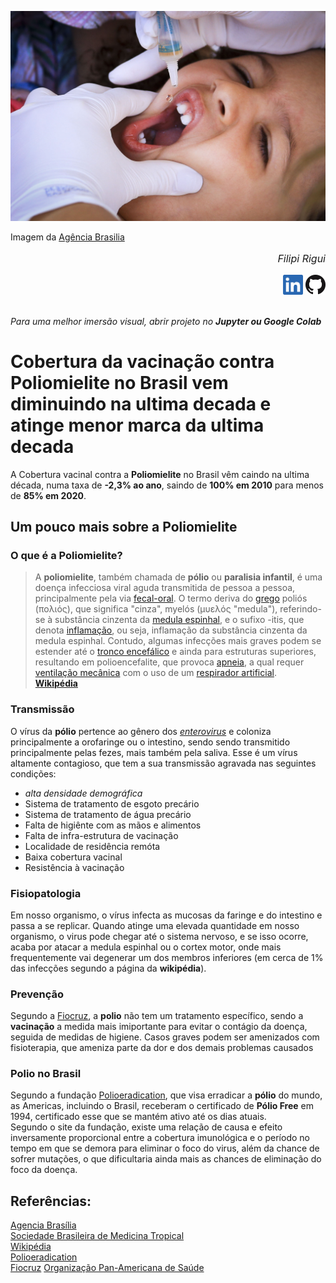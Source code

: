 <a id='home'></a>
<img src="references/img/campanha_de_vacinação.jpg" alt="Garoto tomando vacina"><br>
<p>Imagem da <a href="https://www.agenciabrasilia.df.gov.br/2020/11/08/cobertura-vacinal-de-473-contra-poliomielite-ainda-reflete-baixa/">Agência Brasilia</a></p>
<div style="text-align: right">
    <p style="text-align: right; font-size:16px; font-style: italic">Filipi Rigui</p>
    <a href="https://www.linkedin.com/in/filipirigui/"><img border="0" alt="LinkedIn" src="references/img/in.png" width="32" height="32"></a>   
    <a href="https://github.com/fdrigui"><img border="0" alt="LinkedIn" src="references/img/gh.png" width="32" height="32"></a>
</div><br>
<p><i>Para uma melhor imersão visual, abrir projeto no <b>Jupyter ou Google Colab</b></i></p>

# Cobertura da vacinação contra **Poliomielite** no Brasil vem diminuindo na ultima decada e atinge menor marca da ultima decada
A Cobertura vacinal contra a **Poliomielite** no Brasil  vêm caindo na ultima década, numa taxa de **-2,3% ao ano**, saindo de **100% em 2010** para menos de **85% em 2020**.

## Um pouco mais sobre a **Poliomielite**
### O que é a Poliomielite?
>A **poliomielite**, também chamada de **pólio** ou **paralisia infantil**, é uma doença infecciosa viral aguda transmitida de pessoa a pessoa, principalmente pela via [fecal-oral](https://pt.wikipedia.org/wiki/Rota_fecal-oral). O termo deriva do [grego](https://pt.wikipedia.org/wiki/L%C3%ADngua_grega) poliós (πολιός), que significa "cinza", myelós (µυελός "medula"), referindo-se à substância cinzenta da [medula espinhal](https://pt.wikipedia.org/wiki/Medula_espinhal), e o sufixo -itis, que denota [inflamação](https://pt.wikipedia.org/wiki/Inflama%C3%A7%C3%A3o), ou seja, inflamação da substância cinzenta da medula espinhal. Contudo, algumas infecções mais graves podem se estender até o [tronco encefálico](https://pt.wikipedia.org/wiki/Tronco_encef%C3%A1lico) e ainda para estruturas superiores, resultando em polioencefalite, que provoca [apneia](https://pt.wikipedia.org/wiki/Apneia), a qual requer [ventilação mecânica](https://pt.wikipedia.org/wiki/Ventila%C3%A7%C3%A3o_mec%C3%A2nica) com o uso de um [respirador artificial](https://pt.wikipedia.org/wiki/Respirador).<br>
[**Wikipédia**](https://pt.wikipedia.org/wiki/Poliomielite)

### Transmissão
O vírus da **pólio** pertence ao gênero dos [*enterovirus*](https://pt.wikipedia.org/wiki/Enterovirus) e coloniza principalmente a orofaringe ou o intestino, sendo sendo transmitido principalmente pelas fezes, mais também pela saliva. Esse é um vírus altamente contagioso, que tem a sua transmissão agravada nas seguintes condições:
 - *alta densidade demográfica*
 - Sistema de tratamento de esgoto precário
 - Sistema de tratamento de água precário
 - Falta de higiênte com as mãos e alimentos
 - Falta de infra-estrutura de vacinação
 - Localidade de residência remóta
 - Baixa cobertura vacinal
 - Resistência à vacinação
 
### Fisiopatologia
Em nosso organismo, o vírus infecta as mucosas da faringe e do intestino e passa a se replicar. Quando atinge uma elevada quantidade em nosso organismo, o virus pode chegar até o sistema nervoso, e se isso ocorre, acaba por atacar a medula espinhal ou o cortex motor, onde mais frequentemente vai degenerar um dos membros inferiores (em cerca de 1% das infecções segundo a página da **wikipédia**).

### Prevenção
Segundo a [Fiocruz](http://www.fiocruz.br/biosseguranca/Bis/infantil/poliomielite.htm), a **polio** não tem um tratamento específico, sendo a **vacinação** a medida mais imiportante para evitar o contágio da doença, seguida de medidas de higiene. Casos graves podem ser amenizados com fisioterapia, que ameniza parte da dor e dos demais problemas causados 

### Polio no Brasil
Segundo a fundação [Polioeradication](https://polioeradication.org/polio-today/preparing-for-a-polio-free-world/certification/), que visa erradicar a **pólio** do mundo, as Americas, incluindo o Brasil, receberam o certificado de **Pólio Free** em 1994, certificado esse que se mantém ativo até os dias atuais.<br>
Segundo o site da fundação, existe uma relação de causa e efeito inversamente proporcional entre a cobertura imunológica e o período no tempo em que se demora para eliminar o foco do virus, além da chance de sofrer mutações, o que dificultaria ainda mais as chances de eliminação do foco da doença.<br>
 
 
 
 
 
 


## Referências:
[Agencia Brasília](https://www.agenciabrasilia.df.gov.br/2020/11/08/cobertura-vacinal-de-473-contra-poliomielite-ainda-reflete-baixa/)<br>
[Sociedade Brasileira de Medicina Tropical](https://www.sbmt.org.br/portal/perigo-de-reintroducao-da-poliomielite/)<br>
[Wikipédia](https://pt.wikipedia.org/wiki/Poliomielite)<br>
[Polioeradication](http://polioeradication.org/<br>)<br>
[Fiocruz](http://www.fiocruz.br/biosseguranca/Bis/infantil/poliomielite.htm)
[Organização Pan-Americana de Saúde](https://www.paho.org/pt/topicos/poliomielite)